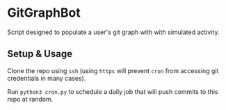 # GitGraphBot

Script designed to populate a user's git graph with with simulated activity.

## Setup & Usage

Clone the repo using `ssh` (using `https` will prevent `cron` from accessing git credentials in many cases).

Run `python3 cron.py` to schedule a daily job that will push commits to this repo at random.
